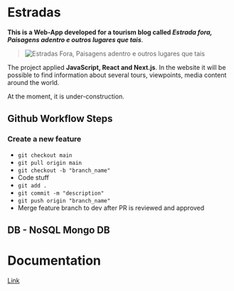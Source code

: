 # Estradas

**This is a Web-App developed for a tourism blog called _Estrada fora, Paisagens adentro e outros lugares que tais_**.

> ![Estradas Fora, Paisagens adentro e outros lugares que tais](https://estradas-website.s3.amazonaws.com/Estradas/roads-logo.png)

The project applied **JavaScript, React and Next.js**.
In the website it will be possible to find information about several tours, viewpoints, media content around the world.

At the moment, it is under-construction.

## Github Workflow Steps

### Create a new feature

- `git checkout main`
- `git pull origin main`
- `git checkout -b "branch_name"`
- Code stuff
- `git add .`
- `git commit -m "description"`
- `git push origin "branch_name"`
- Merge feature branch to dev after PR is reviewed and approved

## DB - NoSQL Mongo DB

# Documentation

[Link](https://www.mongodb.com/developer/languages/javascript/nextjs-with-mongodb/)
